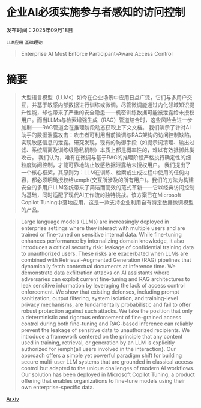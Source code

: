 # 企业AI必须实施参与者感知的访问控制

发布时间：2025年09月18日

`LLM应用` `基础理论`

> Enterprise AI Must Enforce Participant-Aware Access Control

# 摘要

> 大型语言模型（LLMs）如今在企业场景中应用日益广泛，它们与多用户交互，并基于敏感内部数据进行训练或微调。尽管微调能通过内化领域知识提升性能，却也带来了严重的安全隐患——机密训练数据可能被泄露给未授权用户。而当LLMs与检索增强生成（RAG）管道结合时，这些风险会进一步加剧——RAG管道会在推理阶段动态获取上下文文档。
  我们演示了针对AI助手的数据泄露攻击：攻击者可利用当前微调与RAG架构的访问控制缺陷，实现敏感信息的泄露。研究发现，现有的防御手段（如提示词清理、输出过滤、系统隔离及训练级隐私机制）本质上都是概率性的，难以有效抵御此类攻击。
  我们认为，唯有在微调与基于RAG的推理阶段严格执行确定性的细粒度访问控制，才能可靠地防止敏感数据泄露给未授权用户。
  我们提出了一个核心框架，其原则为：LLM在训练、检索或生成过程中使用的任何内容，都必须明确授权给\emph{交互所涉及的所有用户}。我们的方法为构建安全的多用户LLM系统带来了简洁而高效的范式革新——它以经典访问控制为基础，同时适配了现代AI工作流的独特挑战。该方案已在Microsoft Copilot Tuning中落地应用，这是一款支持企业利用自有特定数据微调模型的产品。

> Large language models (LLMs) are increasingly deployed in enterprise settings where they interact with multiple users and are trained or fine-tuned on sensitive internal data. While fine-tuning enhances performance by internalizing domain knowledge, it also introduces a critical security risk: leakage of confidential training data to unauthorized users. These risks are exacerbated when LLMs are combined with Retrieval-Augmented Generation (RAG) pipelines that dynamically fetch contextual documents at inference time.
  We demonstrate data exfiltration attacks on AI assistants where adversaries can exploit current fine-tuning and RAG architectures to leak sensitive information by leveraging the lack of access control enforcement. We show that existing defenses, including prompt sanitization, output filtering, system isolation, and training-level privacy mechanisms, are fundamentally probabilistic and fail to offer robust protection against such attacks.
  We take the position that only a deterministic and rigorous enforcement of fine-grained access control during both fine-tuning and RAG-based inference can reliably prevent the leakage of sensitive data to unauthorized recipients.
  We introduce a framework centered on the principle that any content used in training, retrieval, or generation by an LLM is explicitly authorized for \emph{all users involved in the interaction}. Our approach offers a simple yet powerful paradigm shift for building secure multi-user LLM systems that are grounded in classical access control but adapted to the unique challenges of modern AI workflows. Our solution has been deployed in Microsoft Copilot Tuning, a product offering that enables organizations to fine-tune models using their own enterprise-specific data.

[Arxiv](https://arxiv.org/abs/2509.14608)